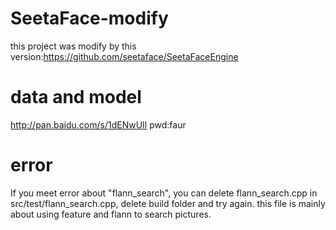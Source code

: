 # SeetaFace-modify
this project was modify by this version:https://github.com/seetaface/SeetaFaceEngine

# data and model
http://pan.baidu.com/s/1dENwUIl pwd:faur

# error
If you meet error about "flann_search", you can delete flann_search.cpp in src/test/flann_search.cpp, delete build folder and try again. 
this file is mainly about using feature and flann to search pictures.
